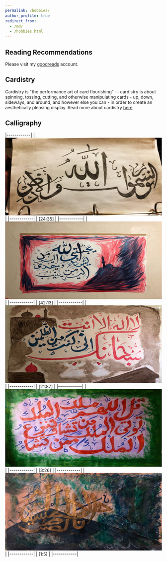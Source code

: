 ```yaml
---
permalink: /hobbies/
author_profile: true
redirect_from: 
  - /md/
  - /hobbies.html
---
```


## Reading Recommendations
Please visit my [goodreads](https://www.goodreads.com/user/show/126347827-husnain-mubarik) account.

## Cardistry
Cardistry is "the performance art of card flourishing" -- cardistry is about spinning, tossing, cutting, and otherwise manipulating cards - up, down, sideways, and around, and however else you can - in order to create an aesthetically pleasing display.
Read more about cardistry [here](https://playingcarddecks.com/blogs/all-in/what-is-cardistry)

## Calligraphy 

|------------|
| <img src="../images/art-1.jpg" width="250%" height="250">  | 
|------------|
| [24:35]      |
|------------|
| <img src="../images/art-2.jpg" width="250%" height="250">  | 
|------------|
| [42:13]      |
|------------|
| <img src="../images/art-3.jpg" width="250%" height="250">  | 
|------------|
| [21:87]      |
|------------|
| <img src="../images/art-4.jpg" width="250%" height="250">  | 
|------------|
| [3:26]      |
|------------|
| <img src="../images/art-5.jpg" width="250%" height="250">  | 
|------------|
| [1:5]      |
|------------|


